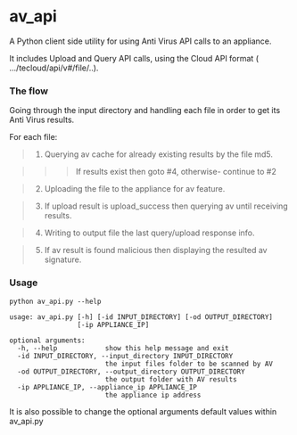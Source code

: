 # av_api
A Python client side utility for using Anti Virus API calls to an appliance.

It includes Upload and Query API calls, using the Cloud API format ( …/tecloud/api/v#/file/..).

### The flow
Going through the input directory and handling each file in order to get its Anti Virus results.

For each file:

> 1. Querying av cache for already existing results by the file md5.

>>> If results exist then goto #4, otherwise- continue to #2
    
> 2. Uploading the file to the appliance for av feature.
    
> 3. If upload result is upload_success then querying av until receiving results.

> 4. Writing to output file the last query/upload response info.
    
> 5. If av result is found malicious then displaying the resulted av signature.

### Usage
~~~~
python av_api.py --help

usage: av_api.py [-h] [-id INPUT_DIRECTORY] [-od OUTPUT_DIRECTORY]
                 [-ip APPLIANCE_IP]

optional arguments:
  -h, --help            show this help message and exit
  -id INPUT_DIRECTORY, --input_directory INPUT_DIRECTORY
                        the input files folder to be scanned by AV
  -od OUTPUT_DIRECTORY, --output_directory OUTPUT_DIRECTORY
                        the output folder with AV results
  -ip APPLIANCE_IP, --appliance_ip APPLIANCE_IP
                        the appliance ip address

~~~~
It is also possible to change the optional arguments default values within av_api.py
